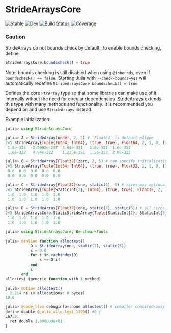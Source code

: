 # StrideArraysCore

[![Stable](https://img.shields.io/badge/docs-stable-blue.svg)](https://JuliaSIMD.github.io/StrideArraysCore.jl/stable)
[![Dev](https://img.shields.io/badge/docs-dev-blue.svg)](https://JuliaSIMD.github.io/StrideArraysCore.jl/dev)
[![Build Status](https://github.com/JuliaSIMD/StrideArraysCore.jl/workflows/CI/badge.svg)](https://github.com/JuliaSIMD/StrideArraysCore.jl/actions)
[![Coverage](https://codecov.io/gh/JuliaSIMD/StrideArraysCore.jl/branch/master/graph/badge.svg)](https://codecov.io/gh/JuliaSIMD/StrideArraysCore.jl)

### Caution

StrideArrays do not bounds check by default.
To enable bounds checking, define
```julia
StrideArraysCore.boundscheck() = true
```
Note, bounds checking is still disabled when using `@inbounds`, even if `boundscheck() == false`.
Starting Julia with `--check-bounds=yes` will automatically redefine `StrideArraysCore.boundscheck() = true`.


Defines the core `PtrArray` type so that some libraries can make use of it internally wihout the need for circular dependencies. [StrideArrays](https://github.com/chriselrod/StrideArrays.jl) extends this type with many methods and functionality. It is recommended you depend on and use `StrideArrays` instead.


Example initialization:
```julia
julia> using StrideArraysCore

julia> A = StrideArray(undef, 2, 5) # `Float64` is default eltype
2×5 StrideArray{Tuple{Int64, Int64}, (true, true), Float64, 2, 1, 0, (1, 2), Tuple{StaticInt{8}, Int64}, Tuple{StaticInt{1}, StaticInt{1}}, Vector{Float64}}:
 1.5e-323  -2.0092e-237  4.94e-321   1.0e-322  1.6e-322
 1.6e-322   4.94e-322    1.235e-321  1.5e-323  2.0e-323

julia> B = StrideArray{Float32}(zero, 2, 5) # can specify initialization function; function must have 1-arg method accepting eltype as argument
2×5 StrideArray{Tuple{Int64, Int64}, (true, true), Float32, 2, 1, 0, (1, 2), Tuple{StaticInt{4}, Int64}, Tuple{StaticInt{1}, StaticInt{1}}, Matrix{Float32}}:
 0.0  0.0  0.0  0.0  0.0
 0.0  0.0  0.0  0.0  0.0

julia> C = StrideArray{Float32}(one, static(2), 5) # sizes may optionally be static
2×5 StrideArray{Tuple{StaticInt{2}, Int64}, (true, true), Float32, 2, 1, 0, (1, 2), Tuple{StaticInt{4}, StaticInt{8}}, Tuple{StaticInt{1}, StaticInt{1}}, Vector{Float32}} with indices 1:1:2×Base.OneTo(5):
 1.0  1.0  1.0  1.0  1.0
 1.0  1.0  1.0  1.0  1.0

julia> D = StrideArray{Float32}(one, static(2), static(5)) # all sizes being static will allow the compiler to elide the allocation if the array does not escape.
2×5 StrideArraysCore.StaticStrideArray{Tuple{StaticInt{2}, StaticInt{5}}, (true, true), Float32, 2, 1, 0, (1, 2), Tuple{StaticInt{4}, StaticInt{8}}, Tuple{StaticInt{1}, StaticInt{1}}, 10} with indices 1:1:2×1:1:5:
 1.0  1.0  1.0  1.0  1.0
 1.0  1.0  1.0  1.0  1.0

julia> using StrideArraysCore, BenchmarkTools

julia> @inline function alloctest()
           D = StrideArray(one, static(2), static(5))
           s = 0.0
           for i in eachindex(D)
               s += D[i]
           end
           s
       end
alloctest (generic function with 1 method)

julia> @btime alloctest()
  1.214 ns (0 allocations: 0 bytes)
10.0

julia> @code_llvm debuginfo=:none alloctest() # compiler compiled-away function
define double @julia_alloctest_1199() #0 {
L67.9:
  ret double 1.000000e+01
}
```




